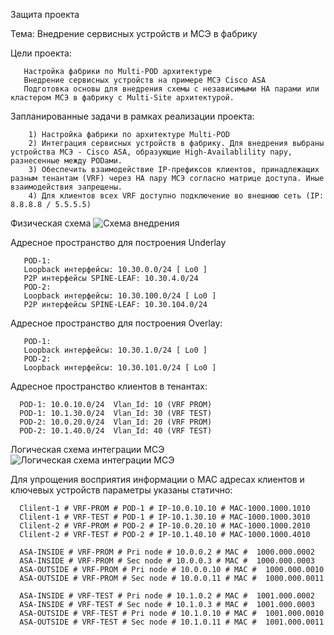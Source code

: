 Защита проекта 

Тема: Внедрение сервисных устройств и МСЭ в фабрику

Цели проекта: 
 
       Настройка фабрики по Multi-POD архитектуре
       Внедрение сервисных устройств на примере МСЭ Cisco ASA
       Подготовка основы для внедрения схемы с независимыми HA парами или кластером МСЭ в фабрику с Multi-Site архитектурой.

Запланированные задачи в рамках реализации проекта: 

        1) Настройка фабрики по архитектуре Multi-POD
        2) Интеграция сервисных устройств в фабрику. Для внедрения выбраны устройства МСЭ - Cisco ASA, образующие High-Availablility пару, разнесенные между PODами.
        3) Обеспечить взаимодействие IP-префиксов клиентов, принадлежащих разным тенантам (VRF) через HA пару МСЭ согласно матрице доступа. Иные взаимодействия запрещены.
        4) Для клиентов всех VRF доступно подключение во внешнюю сеть (IP: 8.8.8.8 / 5.5.5.5)
        
Физическая схема
![Схема внедрения](https://github.com/tumanov-va/COD-Network-Design/assets/134439784/3fadd47d-9eed-49d8-8706-412302434418)


Адресное пространство для построения Underlay 

       POD-1:
       Loopback интерфейсы: 10.30.0.0/24 [ Lo0 ]
       P2P интерфейсы SPINE-LEAF: 10.30.4.0/24
       POD-2:
       Loopback интерфейсы: 10.30.100.0/24 [ Lo0 ]
       P2P интерфейсы SPINE-LEAF: 10.30.104.0/24     

Адресное пространство для построения Overlay:

       POD-1:
       Loopback интерфейсы: 10.30.1.0/24 [ Lo0 ]
       POD-2:
       Loopback интерфейсы: 10.30.101.0/24 [ Lo0 ]

Адресное пространство клиентов в тенантах:
  
      POD-1: 10.0.10.0/24  Vlan_Id: 10 (VRF PROM) 
      POD-1: 10.1.30.0/24  Vlan_Id: 30 (VRF TEST) 
      POD-2: 10.0.20.0/24  Vlan_Id: 20 (VRF PROM) 
      POD-2: 10.1.40.0/24  Vlan_Id: 40 (VRF TEST) 
      
Логическая схема интеграции МСЭ
![Логическая схема интеграции МСЭ](https://github.com/tumanov-va/COD-Network-Design/assets/134439784/3578b0d1-11a3-4d20-b327-73b298065c54)

Для упрощения восприятия информации о MAC адресах клиентов и ключевых устройств параметры указаны статично:

      Clilent-1 # VRF-PROM # POD-1 # IP-10.0.10.10 # MAC-1000.1000.1010
      Clilent-1 # VRF-TEST # POD-1 # IP-10.1.30.10 # MAC-1000.1000.3010
      Clilent-2 # VRF-PROM # POD-2 # IP-10.0.20.10 # MAC-1000.1000.2010
      Clilent-2 # VRF-TEST # POD-2 # IP-10.1.40.10 # MAC-1000.1000.4010
      
      ASA-INSIDE # VRF-PROM # Pri node # 10.0.0.2 # MAC #  1000.000.0002
      ASA-INSIDE # VRF-PROM # Sec node # 10.0.0.3 # MAC #  1000.000.0003
      ASA-OUTSIDE # VRF-PROM # Pri node # 10.0.0.10 # MAC #  1000.000.0010
      ASA-OUTSIDE # VRF-PROM # Sec node # 10.0.0.11 # MAC #  1000.000.0011
      
      ASA-INSIDE # VRF-TEST # Pri node # 10.1.0.2 # MAC #  1001.000.0002
      ASA-INSIDE # VRF-TEST # Sec node # 10.1.0.3 # MAC #  1001.000.0003
      ASA-OUTSIDE # VRF-TEST # Pri node # 10.1.0.10 # MAC #  1001.000.0010
      ASA-OUTSIDE # VRF-TEST # Sec node # 10.1.0.11 # MAC #  1001.000.0011






